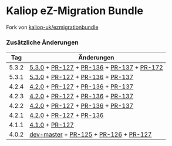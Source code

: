 Kaliop eZ-Migration Bundle
==========================

Fork von [kaliop-uk/ezmigrationbundle](https://github.com/kaliop-uk/ezmigrationbundle)

### Zusätzliche Änderungen

| Tag | Änderungen |
| ---  | ---  |
| 5.3.2 | [5.3.0](https://github.com/kaliop-uk/ezmigrationbundle/commit/4fd5be1056a1d073279808b60a778cb3e70f24fa) + [PR-127](https://github.com/kaliop-uk/ezmigrationbundle/pull/127) + [PR-136](https://github.com/kaliop-uk/ezmigrationbundle/pull/136) + [PR-137](https://github.com/kaliop-uk/ezmigrationbundle/pull/137) + [PR-172](https://github.com/kaliop-uk/ezmigrationbundle/pull/172) |
| 5.3.1 | [5.3.0](https://github.com/kaliop-uk/ezmigrationbundle/commit/4fd5be1056a1d073279808b60a778cb3e70f24fa) + [PR-127](https://github.com/kaliop-uk/ezmigrationbundle/pull/127) + [PR-136](https://github.com/kaliop-uk/ezmigrationbundle/pull/136) + [PR-137](https://github.com/kaliop-uk/ezmigrationbundle/pull/137) |
| 4.2.4 | [4.2.0](https://github.com/kaliop-uk/ezmigrationbundle/commit/dde077877bd231cf94df7162e06ac80d8c338af5) + [PR-127](https://github.com/kaliop-uk/ezmigrationbundle/pull/127) + [PR-136](https://github.com/kaliop-uk/ezmigrationbundle/pull/136) + [PR-137](https://github.com/kaliop-uk/ezmigrationbundle/pull/137) |
| 4.2.3 | [4.2.0](https://github.com/kaliop-uk/ezmigrationbundle/commit/dde077877bd231cf94df7162e06ac80d8c338af5) + [PR-127](https://github.com/kaliop-uk/ezmigrationbundle/pull/127) + [PR-136](https://github.com/kaliop-uk/ezmigrationbundle/pull/136) + [PR-137](https://github.com/kaliop-uk/ezmigrationbundle/pull/137) |
| 4.2.2 | [4.2.0](https://github.com/kaliop-uk/ezmigrationbundle/commit/dde077877bd231cf94df7162e06ac80d8c338af5) + [PR-127](https://github.com/kaliop-uk/ezmigrationbundle/pull/127) + [PR-136](https://github.com/kaliop-uk/ezmigrationbundle/pull/136) + [PR-137](https://github.com/kaliop-uk/ezmigrationbundle/pull/137) |
| 4.2.1 | [4.2.0](https://github.com/kaliop-uk/ezmigrationbundle/commit/dde077877bd231cf94df7162e06ac80d8c338af5) + [PR-127](https://github.com/kaliop-uk/ezmigrationbundle/pull/127) + [PR-136](https://github.com/kaliop-uk/ezmigrationbundle/pull/136) |
| 4.1.1 | [4.1.0](https://github.com/kaliop-uk/ezmigrationbundle/commit/59c96b406741af2303265bf0127326d8f8458c77) + [PR-127](https://github.com/kaliop-uk/ezmigrationbundle/pull/127) |
| 4.0.2 | [dev-master](https://github.com/kaliop-uk/ezmigrationbundle/commit/b101c451d6d540bb8d747345e33d5060faaabc4d) + [PR-125](https://github.com/kaliop-uk/ezmigrationbundle/pull/125) + [PR-126](https://github.com/kaliop-uk/ezmigrationbundle/pull/126) + [PR-127](https://github.com/kaliop-uk/ezmigrationbundle/pull/127) |
